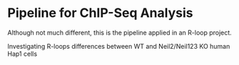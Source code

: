 #  Pipeline for ChIP-Seq Analysis

Although not much different, this is the pipeline applied in an R-loop project.

Investigating R-loops differences between WT and Neil2/Neil123 KO human Hap1 cells

